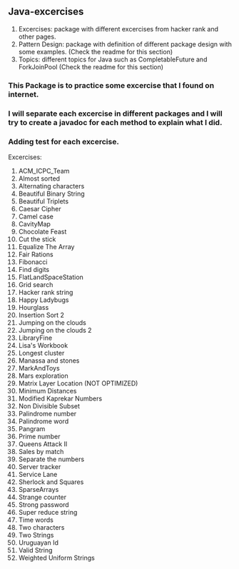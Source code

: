 ## Java-excercises

1. Excercises: package with different excercises from hacker rank and other pages.
2. Pattern Design: package with definition of different package design with some examples. (Check the readme for this section)
3. Topics: different topics for Java such as CompletableFuture and ForkJoinPool (Check the readme for this section)

### This Package is to practice some excercise that I found on internet.
### I will separate each excercise in different packages and I will try to create a javadoc for each method to explain what I did.
### Adding test for each excercise.
Excercises:

1. ACM_ICPC_Team
2. Almost sorted
3. Alternating characters
4. Beautiful Binary String
5. Beautiful Triplets
6. Caesar Cipher
7. Camel case
8. CavityMap
9. Chocolate Feast
10. Cut the stick
11. Equalize The Array
12. Fair Rations
13. Fibonacci
14. Find digits
15. FlatLandSpaceStation
16. Grid search
17. Hacker rank string
18. Happy Ladybugs
19. Hourglass
20. Insertion Sort 2
21. Jumping on the clouds
22. Jumping on the clouds 2
23. LibraryFine
24. Lisa's Workbook
25. Longest cluster
26. Manassa and stones
27. MarkAndToys
28. Mars exploration 
29. Matrix Layer Location (NOT OPTIMIZED)
30. Minimum Distances
31. Modified Kaprekar Numbers
32. Non Divisible Subset
33. Palindrome number
34. Palindrome word
35. Pangram
36. Prime number
37. Queens Attack II
38. Sales by match
39. Separate the numbers
40. Server tracker
41. Service Lane
42. Sherlock and Squares
43. SparseArrays
44. Strange counter
45. Strong password
46. Super reduce string
47. Time words
48. Two characters
49. Two Strings
50. Uruguayan Id
51. Valid String
52. Weighted Uniform Strings
